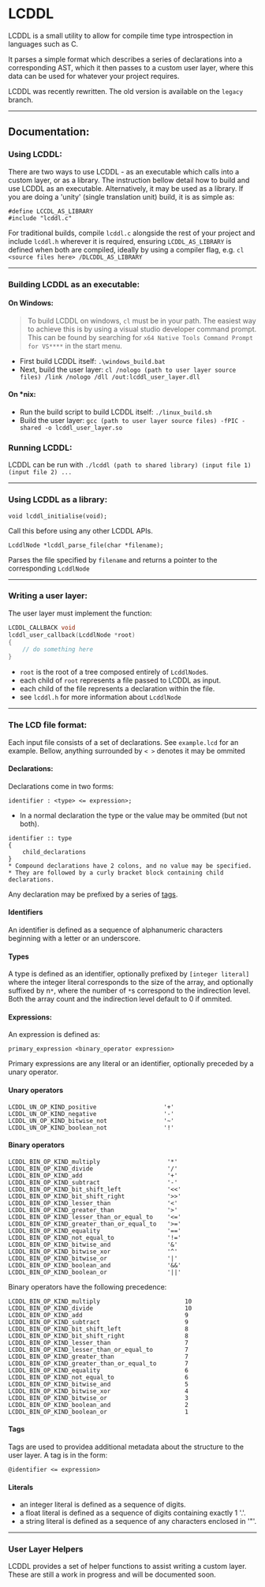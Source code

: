 # LCDDL

LCDDL is a small utility to allow for compile time type introspection in languages such as C.

It parses a simple format which describes a series of declarations into a corresponding AST, which it then passes to a custom user layer, where this data can be used for whatever your project requires.

LCDDL was recently rewritten.
The old version is available on the `legacy` branch.

---

## Documentation:
### Using LCDDL:
There are two ways to use LCDDL - as an executable which calls into a custom layer, or as a library.
The instruction bellow detail how to build and use LCDDL as an executable.
Alternatively, it may be used as a library.
If you are doing a 'unity' (single translation unit) build, it is as simple as:
```
#define LCCDL_AS_LIBRARY
#include "lcddl.c"
```
For traditional builds, compile `lcddl.c` alongside the rest of your project and include `lcddl.h` wherever it is required, ensuring `LCDDL_AS_LIBRARY` is defined when both are compiled, ideally by using a compiler flag, e.g. `cl <source files here> /DLCDDL_AS_LIBRARY`

---

### Building LCDDL as an executable:
#### On Windows:
> To build LCDDL on windows, `cl` must be in your path. The easiest way to achieve this is by using a visual studio developer command prompt. This can be found by searching for `x64 Native Tools Command Prompt for VS****` in the start menu.
* First build LCDDL itself: `.\windows_build.bat`
* Next, build the user layer: `cl /nologo (path to user layer source files) /link /nologo /dll /out:lcddl_user_layer.dll`

#### On \*nix:
* Run the build script to build LCDDL itself: `./linux_build.sh`
* Build the user layer: `gcc (path to user layer source files) -fPIC -shared -o lcddl_user_layer.so`

### Running LCDDL:
LCDDL can be run with `./lcddl (path to shared library) (input file 1) (input file 2) ...`

---

### Using LCDDL as a library:

```
void lcddl_initialise(void);
```
Call this before using any other LCDDL APIs.

```
LcddlNode *lcddl_parse_file(char *filename);
```
Parses the file specified by `filename` and returns a pointer to the corresponding `LcddlNode`

---

### Writing a user layer:
The user layer must implement the function:
``` c
LCDDL_CALLBACK void
lcddl_user_callback(LcddlNode *root)
{
    // do something here
}
```
* `root` is the root of a tree composed entirely of `LcddlNode`s.
* each child of `root` represents a file passed to LCDDL as input.
* each child of the file represents a declaration within the file.
* see `lcddl.h` for more information about `LcddlNode`

---

### The LCD file format:

Each input file consists of a set of declarations.
See `example.lcd` for an example.
Bellow, anything surrounded by `< >` denotes it may be ommited

#### Declarations:
Declarations come in two forms:
```
identifier : <type> <= expression>;
```
* In a normal declaration the type or the value may be ommited (but not both).

```
identifier :: type
{
    child_declarations
}
* Compound declarations have 2 colons, and no value may be specified.
* They are followed by a curly bracket block containing child declarations.
```

Any declaration may be prefixed by a series of [tags](https://github.com/tomthornt0n/lcddl#tags).

#### Identifiers
An identifier is defined as a sequence of alphanumeric characters beginning with a letter or an underscore.

#### Types
A type is defined as an identifier, optionally prefixed by `[integer literal]` where the integer literal corresponds to the size of the array, and optionally suffixed by n`*`, where the number of `*`s correspond to the indirection level. Both the array count and the indirection level default to 0 if ommited.

#### Expressions:
An expression is defined as:
```
primary_expression <binary_operator expression>
```
Primary expressions are any literal or an identifier, optionally preceded by a unary operator.

#### Unary operators
```
LCDDL_UN_OP_KIND_positive                   '+'
LCDDL_UN_OP_KIND_negative                   '-'
LCDDL_UN_OP_KIND_bitwise_not                '~'
LCDDL_UN_OP_KIND_boolean_not                '!'
```
#### Binary operators
```
LCDDL_BIN_OP_KIND_multiply                   '*'
LCDDL_BIN_OP_KIND_divide                     '/'
LCDDL_BIN_OP_KIND_add                        '+'
LCDDL_BIN_OP_KIND_subtract                   '-'
LCDDL_BIN_OP_KIND_bit_shift_left             '<<'
LCDDL_BIN_OP_KIND_bit_shift_right            '>>'
LCDDL_BIN_OP_KIND_lesser_than                '<'
LCDDL_BIN_OP_KIND_greater_than               '>'
LCDDL_BIN_OP_KIND_lesser_than_or_equal_to    '<='
LCDDL_BIN_OP_KIND_greater_than_or_equal_to   '>='
LCDDL_BIN_OP_KIND_equality                   '=='
LCDDL_BIN_OP_KIND_not_equal_to               '!='
LCDDL_BIN_OP_KIND_bitwise_and                '&'
LCDDL_BIN_OP_KIND_bitwise_xor                '^'
LCDDL_BIN_OP_KIND_bitwise_or                 '|'
LCDDL_BIN_OP_KIND_boolean_and                '&&'
LCDDL_BIN_OP_KIND_boolean_or                 '||'
```

Binary operators have the following precedence:
```
LCDDL_BIN_OP_KIND_multiply                        10
LCDDL_BIN_OP_KIND_divide                          10
LCDDL_BIN_OP_KIND_add                             9
LCDDL_BIN_OP_KIND_subtract                        9
LCDDL_BIN_OP_KIND_bit_shift_left                  8
LCDDL_BIN_OP_KIND_bit_shift_right                 8
LCDDL_BIN_OP_KIND_lesser_than                     7
LCDDL_BIN_OP_KIND_lesser_than_or_equal_to         7
LCDDL_BIN_OP_KIND_greater_than                    7
LCDDL_BIN_OP_KIND_greater_than_or_equal_to        7
LCDDL_BIN_OP_KIND_equality                        6
LCDDL_BIN_OP_KIND_not_equal_to                    6
LCDDL_BIN_OP_KIND_bitwise_and                     5
LCDDL_BIN_OP_KIND_bitwise_xor                     4
LCDDL_BIN_OP_KIND_bitwise_or                      3
LCDDL_BIN_OP_KIND_boolean_and                     2
LCDDL_BIN_OP_KIND_boolean_or                      1
```

#### Tags
Tags are used to providea additional metadata about the structure to the user layer.
A tag is in the form:
```
@identifier <= expression>
```

#### Literals
* an integer literal is defined as a sequence of digits.
* a float literal is defined as a sequence of digits containing exactly 1 '.'.
* a string literal is defined as a sequence of any characters enclosed in '"'.

---

### User Layer Helpers
LCDDL provides a set of helper functions to assist writing a custom layer.
These are still a work in progress and will be documented soon.

